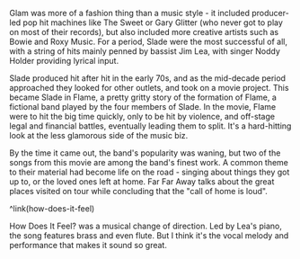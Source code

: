 Glam was more of a fashion thing than a music style - it included producer-led pop hit machines like The Sweet or Gary Glitter (who never got to play on most of their records), but also included more creative artists such as Bowie and Roxy Music. For a period, Slade were the most successful of all, with a string of hits mainly penned by bassist Jim Lea, with singer Noddy Holder providing lyrical input.

Slade produced hit after hit in the early 70s, and as the mid-decade period approached they looked for other outlets, and took on a movie project. This became Slade in Flame, a pretty gritty story of the formation of Flame, a fictional band played by the four members of Slade. In the movie, Flame were to hit the big time quickly, only to be hit by violence, and off-stage legal and financial battles, eventually leading them to split. It's a hard-hitting look at the less glamorous side of the music biz.

By the time it came out, the band's popularity was waning, but two of the songs from this movie are among the band's finest work.  A common theme to their material had become life on the road - singing about things they got up to, or the loved ones left at home.  Far Far Away talks about the great places visited on tour while concluding that the "call of home is loud".

^link(how-does-it-feel)

How Does It Feel? was a musical change of direction.  Led by Lea's piano, the song features brass and even flute.  But I think it's the vocal melody and performance that makes it sound so great.
